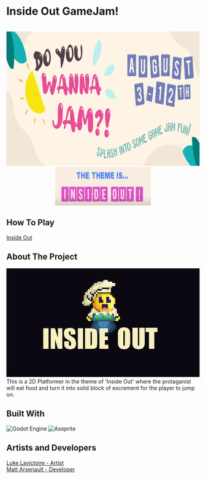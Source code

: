 # Inside Out GameJam!
<a id="readme-top"></a>

<!-- PROJECT LOGO -->
<br />
<div align="center">
  <a href="https://itch.io/jam/do-you-wanna-jam-2024">
	<img src="ReadMeResources/DoYouWANNAJam.png" alt="Logo" width="700" height="350">
  </a>
  <br>
  <img src="ReadMeResources/InsideOut.png" alt="Inside Out Logo" width="250" height="100">
</div>

## How To Play
[Inside Out](https://lukemm12.itch.io/inside-out)

<!-- ABOUT THE PROJECT -->
## About The Project
<img src="InsideOut.gif" width="800px">
This is a 2D Platformer in the theme of 'Inside Out' where the protaganist will eat food and turn it into solid block of excrement for the player to jump on.


## Built With

![Godot Engine](https://img.shields.io/badge/GODOT-%23FFFFFF.svg?style=for-the-badge&logo=godot-engine)
![Aseprite](https://img.shields.io/badge/Aseprite-FFFFFF?style=for-the-badge&logo=Aseprite&logoColor=#7D929E)


<!-- Developers & Artists -->
## Artists and Developers

[Luke Lavictoire - Artist](https://github.com/LukeLavictoire)
<br>
[Matt Arsenault - Developer](https://github.com/Arsenaultm90)
